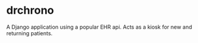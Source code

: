 # drchrono
A Django application using a popular EHR api. Acts as a kiosk for new and returning patients.
